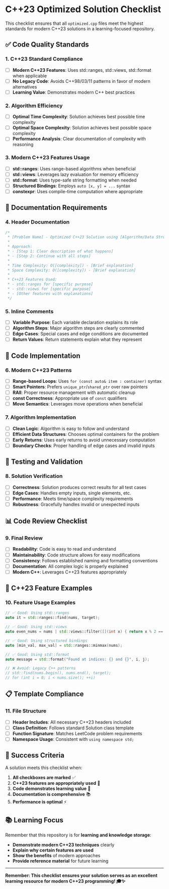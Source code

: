 # C++23 Optimized Solution Checklist

This checklist ensures that all `optimized.cpp` files meet the highest standards for modern C++23 solutions in a learning-focused repository.

## ✅ Code Quality Standards

### 1. C++23 Standard Compliance
- [ ] **Modern C++23 Features**: Uses std::ranges, std::views, std::format when applicable
- [ ] **No Legacy Code**: Avoids C++98/03/11 patterns in favor of modern alternatives
- [ ] **Learning Value**: Demonstrates modern C++ best practices

### 2. Algorithm Efficiency
- [ ] **Optimal Time Complexity**: Solution achieves best possible time complexity
- [ ] **Optimal Space Complexity**: Solution achieves best possible space complexity
- [ ] **Performance Analysis**: Clear documentation of complexity with reasoning

### 3. Modern C++23 Features Usage
- [ ] **std::ranges**: Uses range-based algorithms when beneficial
- [ ] **std::views**: Leverages lazy evaluation for memory efficiency
- [ ] **std::format**: Uses type-safe string formatting when needed
- [ ] **Structured Bindings**: Employs `auto [x, y] = ...` syntax
- [ ] **constexpr**: Uses compile-time computation where appropriate

## 📝 Documentation Requirements

### 4. Header Documentation
```cpp
/*
 * [Problem Name] - Optimized C++23 Solution using [Algorithm/Data Structure]
 * 
 * Approach:
 * - [Step 1: Clear description of what happens]
 * - [Step 2: Continue with all steps]
 * 
 * Time Complexity: O([complexity]) - [Brief explanation]
 * Space Complexity: O([complexity]) - [Brief explanation]
 * 
 * C++23 Features Used:
 * - std::ranges for [specific purpose]
 * - std::views for [specific purpose]
 * - [Other features with explanations]
 */
```

### 5. Inline Comments
- [ ] **Variable Purpose**: Each variable declaration explains its role
- [ ] **Algorithm Steps**: Major algorithm steps are clearly commented
- [ ] **Edge Cases**: Special cases and edge conditions are documented
- [ ] **Return Values**: Return statements explain what they represent

## 🔧 Code Implementation

### 6. Modern C++23 Patterns
- [ ] **Range-based Loops**: Uses `for (const auto& item : container)` syntax
- [ ] **Smart Pointers**: Prefers `unique_ptr`/`shared_ptr` over raw pointers
- [ ] **RAII**: Proper resource management with automatic cleanup
- [ ] **const Correctness**: Appropriate use of `const` qualifiers
- [ ] **Move Semantics**: Leverages move operations when beneficial

### 7. Algorithm Implementation
- [ ] **Clean Logic**: Algorithm is easy to follow and understand
- [ ] **Efficient Data Structures**: Chooses optimal containers for the problem
- [ ] **Early Returns**: Uses early returns to avoid unnecessary computation
- [ ] **Boundary Checks**: Proper handling of edge cases and invalid inputs

## 🧪 Testing and Validation

### 8. Solution Verification
- [ ] **Correctness**: Solution produces correct results for all test cases
- [ ] **Edge Cases**: Handles empty inputs, single elements, etc.
- [ ] **Performance**: Meets time/space complexity requirements
- [ ] **Robustness**: Gracefully handles invalid or unexpected inputs

## 📊 Code Review Checklist

### 9. Final Review
- [ ] **Readability**: Code is easy to read and understand
- [ ] **Maintainability**: Code structure allows for easy modifications
- [ ] **Consistency**: Follows established naming and formatting conventions
- [ ] **Documentation**: All complex logic is properly explained
- [ ] **Modern C++**: Leverages C++23 features appropriately

## 🚀 C++23 Feature Examples

### 10. Feature Usage Examples
```cpp
// ✅ Good: Using std::ranges
auto it = std::ranges::find(nums, target);

// ✅ Good: Using std::views
auto even_nums = nums | std::views::filter([](int x) { return x % 2 == 0; });

// ✅ Good: Using structured bindings
auto [min_val, max_val] = std::ranges::minmax(nums);

// ✅ Good: Using std::format
auto message = std::format("Found at indices: {} and {}", i, j);

// ❌ Avoid: Legacy C++ patterns
// std::find(nums.begin(), nums.end(), target);
// for (int i = 0; i < nums.size(); ++i)
```

## 📋 Template Compliance

### 11. File Structure
- [ ] **Header Includes**: All necessary C++23 headers included
- [ ] **Class Definition**: Follows standard Solution class template
- [ ] **Function Signature**: Matches LeetCode problem requirements
- [ ] **Namespace Usage**: Consistent with `using namespace std;`

## 🎯 Success Criteria

A solution meets this checklist when:
1. **All checkboxes are marked** ✅
2. **C++23 features are appropriately used** 🚀
3. **Code demonstrates learning value** 💎
4. **Documentation is comprehensive** 📚
5. **Performance is optimal** ⚡

## 📚 Learning Focus

Remember that this repository is for **learning and knowledge storage**:
- **Demonstrate modern C++23 techniques** clearly
- **Explain why certain features are used** 
- **Show the benefits** of modern approaches
- **Provide reference material** for future learning

---

**Remember: This checklist ensures your solution serves as an excellent learning resource for modern C++23 programming! 🎓✨**
